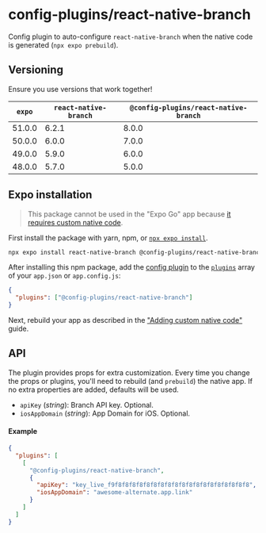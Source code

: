 # config-plugins/react-native-branch

Config plugin to auto-configure `react-native-branch` when the native code is generated (`npx expo prebuild`).

## Versioning

Ensure you use versions that work together!

| `expo` | `react-native-branch` | `@config-plugins/react-native-branch` |
| ------ | --------------------- | ------------------------------------- |
| 51.0.0 | 6.2.1                 | 8.0.0                                 |
| 50.0.0 | 6.0.0                 | 7.0.0                                 |
| 49.0.0 | 5.9.0                 | 6.0.0                                 |
| 48.0.0 | 5.7.0                 | 5.0.0                                 |

## Expo installation

> This package cannot be used in the "Expo Go" app because [it requires custom native code](https://docs.expo.io/workflow/customizing/).

First install the package with yarn, npm, or [`npx expo install`](https://docs.expo.io/workflow/expo-cli/#expo-install).

```sh
npx expo install react-native-branch @config-plugins/react-native-branch
```

After installing this npm package, add the [config plugin](https://docs.expo.io/guides/config-plugins/) to the [`plugins`](https://docs.expo.io/versions/latest/config/app/#plugins) array of your `app.json` or `app.config.js`:

```json
{
  "plugins": ["@config-plugins/react-native-branch"]
}
```

Next, rebuild your app as described in the ["Adding custom native code"](https://docs.expo.io/workflow/customizing/) guide.

## API

The plugin provides props for extra customization. Every time you change the props or plugins, you'll need to rebuild (and `prebuild`) the native app. If no extra properties are added, defaults will be used.

- `apiKey` (_string_): Branch API key. Optional.
- `iosAppDomain` (_string_): App Domain for iOS. Optional.

#### Example

```json
{
  "plugins": [
    [
      "@config-plugins/react-native-branch",
      {
        "apiKey": "key_live_f9f8f8f8f8f8f8f8f8f8f8f8f8f8f8f8f8f8f8f8",
        "iosAppDomain": "awesome-alternate.app.link"
      }
    ]
  ]
}
```
